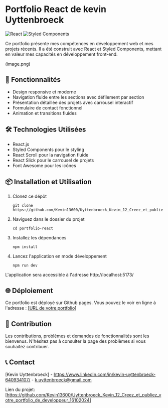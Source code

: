 # Portfolio React de kevin Uyttenbroeck

![React](https://img.shields.io/badge/React-20232A?style=for-the-badge&logo=react&logoColor=61DAFB)
![Styled Components](https://img.shields.io/badge/styled--components-DB7093?style=for-the-badge&logo=styled-components&logoColor=white)

Ce portfolio présente mes compétences en développement web et mes projets récents. Il a été construit avec React et Styled Components, mettant en valeur mes capacités en développement front-end.

(image.png)

## 🚀 Fonctionnalités

- Design responsive et moderne
- Navigation fluide entre les sections avec défilement par section
- Présentation détaillée des projets avec carrousel interactif
- Formulaire de contact fonctionnel
- Animation et transitions fluides

## 🛠️ Technologies Utilisées

- React.js
- Styled Components pour le styling
- React Scroll pour la navigation fluide
- React Slick pour le carrousel de projets
- Font Awesome pour les icônes

## 📦 Installation et Utilisation

1. Clonez ce dépôt
   ```
   git clone https://github.com/Kevin13600/Uyttenbroeck_Kevin_12_Creez_et_publiez_votre_portfolio_de_developpeur_16102024.git
   ```
2. Naviguez dans le dossier du projet
   ```
   cd portfolio-react
   ```
3. Installez les dépendances
   ```
   npm install
   ```
4. Lancez l'application en mode développement
   ```
   npm run dev
   ```

L'application sera accessible à l'adresse http://localhost:5173/

## 🌐 Déploiement

Ce portfolio est déployé sur Github pages. Vous pouvez le voir en ligne à l'adresse : [\[URL de votre portfolio\]](https://kevin13600.github.io/Uyttenbroeck_Kevin_12_Creez_et_publiez_votre_portfolio_de_developpeur_16102024/)

## 🤝 Contribution

Les contributions, problèmes et demandes de fonctionnalités sont les bienvenus. N'hésitez pas à consulter la page des problèmes si vous souhaitez contribuer.



## 📞 Contact

[Kevin Uyttenbroeck] - https://www.linkedin.com/in/kevin-uyttenbroeck-640934107/ - k.uyttenbroeck@gmail.com

Lien du projet: [https://github.com/Kevin13600/Uyttenbroeck_Kevin_12_Creez_et_publiez_votre_portfolio_de_developpeur_16102024]

